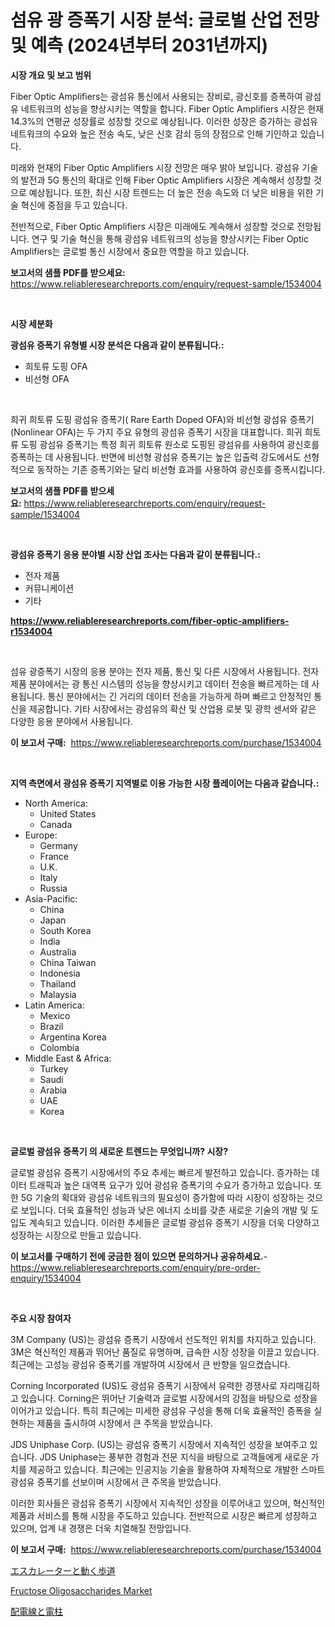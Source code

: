 <p><h1>섬유 광 증폭기 시장 분석: 글로벌 산업 전망 및 예측 (2024년부터 2031년까지)</h1></p><p><strong>시장 개요 및 보고 범위</strong></p>
<p><p>Fiber Optic Amplifiers는 광섬유 통신에서 사용되는 장비로, 광신호를 증폭하여 광섬유 네트워크의 성능을 향상시키는 역할을 합니다. Fiber Optic Amplifiers 시장은 현재 14.3%의 연평균 성장률로 성장할 것으로 예상됩니다. 이러한 성장은 증가하는 광섬유 네트워크의 수요와 높은 전송 속도, 낮은 신호 감쇠 등의 장점으로 인해 기인하고 있습니다.</p><p>미래와 현재의 Fiber Optic Amplifiers 시장 전망은 매우 밝아 보입니다. 광섬유 기술의 발전과 5G 통신의 확대로 인해 Fiber Optic Amplifiers 시장은 계속해서 성장할 것으로 예상됩니다. 또한, 최신 시장 트렌드는 더 높은 전송 속도와 더 낮은 비용을 위한 기술 혁신에 중점을 두고 있습니다.</p><p>전반적으로, Fiber Optic Amplifiers 시장은 미래에도 계속해서 성장할 것으로 전망됩니다. 연구 및 기술 혁신을 통해 광섬유 네트워크의 성능을 향상시키는 Fiber Optic Amplifiers는 글로벌 통신 시장에서 중요한 역할을 하고 있습니다.</p></p>
<p><strong>보고서의 샘플 PDF를 받으세요:</strong> <a href="https://www.reliableresearchreports.com/enquiry/request-sample/1534004">https://www.reliableresearchreports.com/enquiry/request-sample/1534004</a></p>
<p>&nbsp;</p>
<p><strong>시장 세분화</strong></p>
<p><strong>광섬유 증폭기 유형별 시장 분석은 다음과 같이 분류됩니다.:</strong></p>
<p><ul><li>희토류 도핑 OFA</li><li>비선형 OFA</li></ul></p>
<p>&nbsp;</p>
<p><p>희귀 희토류 도핑 광섬유 증폭기( Rare Earth Doped OFA)와 비선형 광섬유 증폭기(Nonlinear OFA)는 두 가지 주요 유형의 광섬유 증폭기 시장을 대표합니다. 희귀 희토류 도핑 광섬유 증폭기는 특정 희귀 희토류 원소로 도핑된 광섬유를 사용하여 광신호를 증폭하는 데 사용됩니다. 반면에 비선형 광섬유 증폭기는 높은 입출력 강도에서도 선형적으로 동작하는 기존 증폭기와는 달리 비선형 효과를 사용하여 광신호를 증폭시킵니다.</p></p>
<p><strong>보고서의 샘플 PDF를 받으세요:</strong>&nbsp;<a href="https://www.reliableresearchreports.com/enquiry/request-sample/1534004">https://www.reliableresearchreports.com/enquiry/request-sample/1534004</a></p>
<p>&nbsp;</p>
<p><strong> 광섬유 증폭기 응용 분야별 시장 산업 조사는 다음과 같이 분류됩니다.:</strong></p>
<p><ul><li>전자 제품</li><li>커뮤니케이션</li><li>기타</li></ul></p>
<p><strong><a href="https://www.reliableresearchreports.com/fiber-optic-amplifiers-r1534004">https://www.reliableresearchreports.com/fiber-optic-amplifiers-r1534004</a></strong></p>
<p>&nbsp;</p>
<p><p>섬유 광증폭기 시장의 응용 분야는 전자 제품, 통신 및 다른 시장에서 사용됩니다. 전자 제품 분야에서는 광 통신 시스템의 성능을 향상시키고 데이터 전송을 빠르게하는 데 사용됩니다. 통신 분야에서는 긴 거리의 데이터 전송을 가능하게 하며 빠르고 안정적인 통신을 제공합니다. 기타 시장에서는 광섬유의 확산 및 산업용 로봇 및 광학 센서와 같은 다양한 응용 분야에서 사용됩니다.</p></p>
<p><strong>이 보고서 구매:</strong>&nbsp; <a href="https://www.reliableresearchreports.com/purchase/1534004">https://www.reliableresearchreports.com/purchase/1534004</a></p>
<p>&nbsp;</p>
<p><strong>지역 측면에서 광섬유 증폭기 지역별로 이용 가능한 시장 플레이어는 다음과 같습니다.:</strong></p>
<p><ul>
    <li>
        North America:
        <ul>
            <li>United States</li>
            <li>Canada</li>
        </ul>
    </li>
    <li>
        Europe:
        <ul>
            <li>Germany</li>
            <li>France</li>
            <li>U.K.</li>
            <li>Italy</li>
            <li>Russia</li>
        </ul>
    </li>
    <li>
        Asia-Pacific:
        <ul>
            <li>China</li>
            <li>Japan</li>
            <li>South Korea</li>
            <li>India</li>
            <li>Australia</li>
            <li>China Taiwan</li>
            <li>Indonesia</li>
            <li>Thailand</li>
            <li>Malaysia</li>
        </ul>
    </li>
    <li>
        Latin America:
        <ul>
            <li>Mexico</li>
            <li>Brazil</li>
            <li>Argentina Korea</li>
            <li>Colombia</li>
        </ul>
    </li>
    <li>
        Middle East & Africa:
        <ul>
            <li>Turkey</li>
            <li>Saudi</li>
            <li>Arabia</li>
            <li>UAE</li>
            <li>Korea</li>
        </ul>
    </li>
    </ul></p>
<p>&nbsp;</p>
<p><strong>글로벌 광섬유 증폭기 의 새로운 트렌드는 무엇입니까? 시장?</strong></p>
<p><p>글로벌 광섬유 증폭기 시장에서의 주요 추세는 빠르게 발전하고 있습니다. 증가하는 데이터 트래픽과 높은 대역폭 요구가 있어 광섬유 증폭기의 수요가 증가하고 있습니다. 또한 5G 기술의 확대와 광섬유 네트워크의 필요성이 증가함에 따라 시장이 성장하는 것으로 보입니다. 더욱 효율적인 성능과 낮은 에너지 소비를 갖춘 새로운 기술의 개발 및 도입도 계속되고 있습니다. 이러한 추세들은 글로벌 광섬유 증폭기 시장을 더욱 다양하고 성장하는 시장으로 만들고 있습니다.</p></p>
<p><strong>이 보고서를 구매하기 전에 궁금한 점이 있으면 문의하거나 공유하세요.</strong>- <a href="https://www.reliableresearchreports.com/enquiry/pre-order-enquiry/1534004">https://www.reliableresearchreports.com/enquiry/pre-order-enquiry/1534004</a></p>
<p>&nbsp;</p>
<p><strong>주요 시장 참여자</strong></p>
<p><p>3M Company (US)는 광섬유 증폭기 시장에서 선도적인 위치를 차지하고 있습니다. 3M은 혁신적인 제품과 뛰어난 품질로 유명하며, 급속한 시장 성장을 이끌고 있습니다. 최근에는 고성능 광섬유 증폭기를 개발하여 시장에서 큰 반향을 일으켰습니다.</p><p>Corning Incorporated (US)도 광섬유 증폭기 시장에서 유력한 경쟁사로 자리매김하고 있습니다. Corning은 뛰어난 기술력과 글로벌 시장에서의 강점을 바탕으로 성장을 이어가고 있습니다. 특히 최근에는 미세한 광섬유 구성을 통해 더욱 효율적인 증폭을 실현하는 제품을 출시하여 시장에서 큰 주목을 받았습니다.</p><p>JDS Uniphase Corp. (US)는 광섬유 증폭기 시장에서 지속적인 성장을 보여주고 있습니다. JDS Uniphase는 풍부한 경험과 전문 지식을 바탕으로 고객들에게 새로운 가치를 제공하고 있습니다. 최근에는 인공지능 기술을 활용하여 자체적으로 개발한 스마트 광섬유 증폭기를 선보이며 시장에서 큰 주목을 받았습니다.</p><p>이러한 회사들은 광섬유 증폭기 시장에서 지속적인 성장을 이루어내고 있으며, 혁신적인 제품과 서비스를 통해 시장을 주도하고 있습니다. 전반적으로 시장은 빠르게 성장하고 있으며, 업계 내 경쟁은 더욱 치열해질 전망입니다.</p></p>
<p><strong>이 보고서 구매:</strong>&nbsp;&nbsp;<a href="https://www.reliableresearchreports.com/purchase/1534004">https://www.reliableresearchreports.com/purchase/1534004</a></p>
<p><p><a href="https://github.com/laurenreichert/Market-Research-Report-List-1/blob/main/989643319184.md">エスカレーターと動く歩道</a></p><p><a href="https://github.com/mbisetmhermsr/Market-Research-Report-List-2/blob/main/fructose-oligosaccharides-market.md">Fructose Oligosaccharides Market</a></p><p><a href="https://github.com/RodHoppe07/Market-Research-Report-List-1/blob/main/412264019185.md">配電線と電柱</a></p></p>